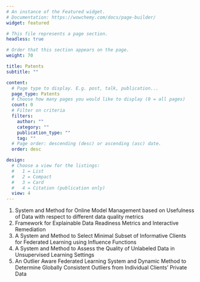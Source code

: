 ```yaml
---
# An instance of the Featured widget.
# Documentation: https://wowchemy.com/docs/page-builder/
widget: featured

# This file represents a page section.
headless: true

# Order that this section appears on the page.
weight: 70

title: Patents
subtitle: ""

content:
  # Page type to display. E.g. post, talk, publication...
  page_type: Patents
  # Choose how many pages you would like to display (0 = all pages)
  count: 0
  # Filter on criteria
  filters:
    author: ""
    category: ""
    publication_type: ""
    tag: ""
  # Page order: descending (desc) or ascending (asc) date.
  order: desc

design:
  # Choose a view for the listings:
  #   1 = List
  #   2 = Compact
  #   3 = Card
  #   4 = Citation (publication only)
  view: 4
---
```



1. System and Method for Online Model Management based on Usefulness of Data with respect to
different data quality metrics
1. Framework for Explainable Data Readiness Metrics and Interactive Remediation
1. A System and Method to Select Minimal Subset of Informative Clients for Federated Learning
using Influence Functions
1. A System and Method to Assess the Quality of Unlabeled Data in Unsupervised Learning Settings
1. An Outlier Aware Federated Learning System and Dynamic Method to Determine Globally
Consistent Outliers from Individual Clients’ Private Data
